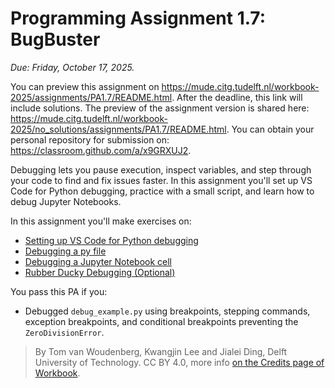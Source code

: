 # Programming Assignment 1.7: BugBuster

*Due: Friday, October 17, 2025.*

You can preview this assignment on https://mude.citg.tudelft.nl/workbook-2025/assignments/PA1.7/README.html. After the deadline, this link will include solutions. The preview of the assignment version is shared here: https://mude.citg.tudelft.nl/workbook-2025/no_solutions/assignments/PA1.7/README.html. You can obtain your personal repository for submission on: https://classroom.github.com/a/x9GRXUJ2.

Debugging lets you pause execution, inspect variables, and step through your code to find and fix issues faster. In this assignment you'll set up VS Code for Python debugging, practice with a small script, and learn how to debug Jupyter Notebooks.

In this assignment you'll make exercises on:
- [Setting up VS Code for Python debugging](1_setup_debug.md)
- [Debugging a py file](2_debug_py_file.md)
- [Debugging a Jupyter Notebook cell](3_debug_notebook.ipynb)
- [Rubber Ducky Debugging (Optional)](4_rubber_ducky.ipynb) 

You pass this PA if you:
- Debugged `debug_example.py` using breakpoints, stepping commands, exception breakpoints, and conditional breakpoints preventing the `ZeroDivisionError`.

> By Tom van Woudenberg, Kwangjin Lee and Jialei Ding, Delft University of Technology. CC BY 4.0, more info [on the Credits page of Workbook](https://mude.citg.tudelft.nl/workbook-2025/credits.html).
